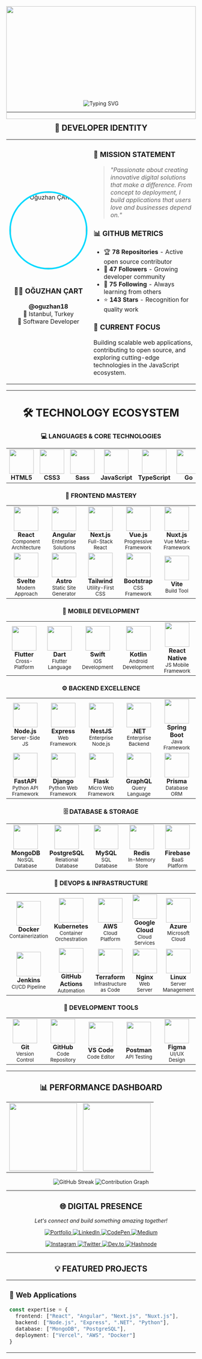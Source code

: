 <div align="center">

<img width="100%" height="300" src="https://capsule-render.vercel.app/api?type=waving&color=gradient&customColorList=6,11,20&height=300&section=header&text=OĞUZHAN%20ÇART&fontSize=50&fontColor=fff&animation=twinkling&fontAlignY=40&desc=Full%20Stack%20Developer%20%7C%20Istanbul%20%7C%20Turning%20Ideas%20Into%20Reality&descAlignY=60&descSize=18"/>

<div style="margin-top: -50px;">
<img src="https://readme-typing-svg.herokuapp.com?font=Fira+Code&size=28&duration=3000&pause=1000&color=00D9FF&center=true&vCenter=true&multiline=true&width=900&height=130&lines=47+Followers+%E2%80%A2+75+Following+%E2%80%A2+78+Repositories;Building+Digital+Solutions+Since+Day+One;Code+%7C+Create+%7C+Collaborate+%7C+Contribute" alt="Typing SVG" />
</div>

</div>

---

<div align="center">

## 🌟 **DEVELOPER IDENTITY**

</div>

<table>
<tr>
<td width="30%" align="center">
<img src="https://github.com/oguzhan18.png" width="200" style="border-radius: 50%; border: 4px solid #00D9FF;" alt="Oğuzhan ÇART"/>
<br><br>
<h3>👨‍💻 OĞUZHAN ÇART</h3>
<p><strong>@oguzhan18</strong><br>
📍 Istanbul, Turkey<br>
💼 Software Developer</p>
</td>
<td width="70%">

### 🚀 **MISSION STATEMENT**
> *"Passionate about creating innovative digital solutions that make a difference. From concept to deployment, I build applications that users love and businesses depend on."*

### 📊 **GITHUB METRICS**
- 🏆 **78 Repositories** - Active open source contributor
- 👥 **47 Followers** - Growing developer community  
- 🤝 **75 Following** - Always learning from others
- ⭐ **143 Stars** - Recognition for quality work

### 🎯 **CURRENT FOCUS**
Building scalable web applications, contributing to open source, and exploring cutting-edge technologies in the JavaScript ecosystem.

</td>
</tr>
</table>

---

<div align="center">

# 🛠️ **TECHNOLOGY ECOSYSTEM**

</div>
<div align="center">
 
### 💻 **LANGUAGES & CORE TECHNOLOGIES**

</div>
<div align="center">

<table>
<tr>
<td align="center" width="100">
<img src="https://skillicons.dev/icons?i=html" width="65"/>
<br><strong>HTML5</strong>
</td>
<td align="center" width="100">
<img src="https://skillicons.dev/icons?i=css" width="65"/>
<br><strong>CSS3</strong>
</td>
<td align="center" width="100">
<img src="https://skillicons.dev/icons?i=sass" width="65"/>
<br><strong>Sass</strong>
</td>
<td align="center" width="100">
<img src="https://skillicons.dev/icons?i=js" width="65"/>
<br><strong>JavaScript</strong>
</td>
<td align="center" width="100">
<img src="https://skillicons.dev/icons?i=ts" width="65"/>
<br><strong>TypeScript</strong>
</td>
<td align="center" width="100">
<img src="https://skillicons.dev/icons?i=go" width="65"/>
<br><strong>Go</strong>
</td>
<td align="center" width="100">
<img src="https://skillicons.dev/icons?i=cs" width="65"/>
<br><strong>C#</strong>
</td>
<td align="center" width="100">
<img src="https://skillicons.dev/icons?i=python" width="65"/>
<br><strong>Python</strong>
</td>
</tr>
</table>

</div>
<div align="center">
 
### 🎨 **FRONTEND MASTERY**

</div>
<div align="center">

<table>
<tr>
<td align="center" width="120">
<img src="https://skillicons.dev/icons?i=react" width="65"/>
<br><strong>React</strong>
<br><sub>Component Architecture</sub>
</td>
<td align="center" width="120">
<img src="https://skillicons.dev/icons?i=angular" width="65"/>
<br><strong>Angular</strong>
<br><sub>Enterprise Solutions</sub>
</td>
<td align="center" width="120">
<img src="https://skillicons.dev/icons?i=nextjs" width="65"/>
<br><strong>Next.js</strong>
<br><sub>Full-Stack React</sub>
</td>
<td align="center" width="120">
<img src="https://skillicons.dev/icons?i=vue" width="65"/>
<br><strong>Vue.js</strong>
<br><sub>Progressive Framework</sub>
</td>
<td align="center" width="120">
<img src="https://skillicons.dev/icons?i=nuxtjs" width="65"/>
<br><strong>Nuxt.js</strong>
<br><sub>Vue Meta-Framework</sub>
</td>
</tr>
<tr>
<td align="center" width="120">
<img src="https://skillicons.dev/icons?i=svelte" width="65"/>
<br><strong>Svelte</strong>
<br><sub>Modern Approach</sub>
</td>
<td align="center" width="120">
<img src="https://skillicons.dev/icons?i=astro" width="65"/>
<br><strong>Astro</strong>
<br><sub>Static Site Generator</sub>
</td>
<td align="center" width="120">
<img src="https://skillicons.dev/icons?i=tailwind" width="65"/>
<br><strong>Tailwind</strong>
<br><sub>Utility-First CSS</sub>
</td>
<td align="center" width="120">
<img src="https://skillicons.dev/icons?i=bootstrap" width="65"/>
<br><strong>Bootstrap</strong>
<br><sub>CSS Framework</sub>
</td>
<td align="center" width="120">
<img src="https://skillicons.dev/icons?i=vite" width="65"/>
<br><strong>Vite</strong>
<br><sub>Build Tool</sub>
</td>
</tr>
</table>

</div>
<div align="center">
 
### 📱 **MOBILE DEVELOPMENT**

</div>
<div align="center">

<table>
<tr>
<td align="center" width="120">
<img src="https://skillicons.dev/icons?i=flutter" width="65"/>
<br><strong>Flutter</strong>
<br><sub>Cross-Platform</sub>
</td>
<td align="center" width="120">
<img src="https://skillicons.dev/icons?i=dart" width="65"/>
<br><strong>Dart</strong>
<br><sub>Flutter Language</sub>
</td>
<td align="center" width="120">
<img src="https://skillicons.dev/icons?i=swift" width="65"/>
<br><strong>Swift</strong>
<br><sub>iOS Development</sub>
</td>
<td align="center" width="120">
<img src="https://skillicons.dev/icons?i=kotlin" width="65"/>
<br><strong>Kotlin</strong>
<br><sub>Android Development</sub>
</td>
<td align="center" width="120">
<img src="https://skillicons.dev/icons?i=react" width="65"/>
<br><strong>React Native</strong>
<br><sub>JS Mobile Framework</sub>
</td>
</tr>
</table>

</div>

<div align="center">
 
### ⚙️ **BACKEND EXCELLENCE**

</div>
<div align="center">

<table>
<tr>
<td align="center" width="120">
<img src="https://skillicons.dev/icons?i=nodejs" width="65"/>
<br><strong>Node.js</strong>
<br><sub>Server-Side JS</sub>
</td>
<td align="center" width="120">
<img src="https://skillicons.dev/icons?i=express" width="65"/>
<br><strong>Express</strong>
<br><sub>Web Framework</sub>
</td>
<td align="center" width="120">
<img src="https://skillicons.dev/icons?i=nestjs" width="65"/>
<br><strong>NestJS</strong>
<br><sub>Enterprise Node.js</sub>
</td>
<td align="center" width="120">
<img src="https://skillicons.dev/icons?i=dotnet" width="65"/>
<br><strong>.NET</strong>
<br><sub>Enterprise Backend</sub>
</td>
<td align="center" width="120">
<img src="https://skillicons.dev/icons?i=spring" width="65"/>
<br><strong>Spring Boot</strong>
<br><sub>Java Framework</sub>
</td>
</tr>
<tr>
<td align="center" width="120">
<img src="https://skillicons.dev/icons?i=fastapi" width="65"/>
<br><strong>FastAPI</strong>
<br><sub>Python API Framework</sub>
</td>
<td align="center" width="120">
<img src="https://skillicons.dev/icons?i=django" width="65"/>
<br><strong>Django</strong>
<br><sub>Python Web Framework</sub>
</td>
<td align="center" width="120">
<img src="https://skillicons.dev/icons?i=flask" width="65"/>
<br><strong>Flask</strong>
<br><sub>Micro Web Framework</sub>
</td>
<td align="center" width="120">
<img src="https://skillicons.dev/icons?i=graphql" width="65"/>
<br><strong>GraphQL</strong>
<br><sub>Query Language</sub>
</td>
<td align="center" width="120">
<img src="https://skillicons.dev/icons?i=prisma" width="65"/>
<br><strong>Prisma</strong>
<br><sub>Database ORM</sub>
</td>
</tr>
</table>

</div>
<div align="center">
 
### 🗄️ **DATABASE & STORAGE**

</div>
<div align="center">

<table>
<tr>
<td align="center" width="120">
<img src="https://skillicons.dev/icons?i=mongodb" width="65"/>
<br><strong>MongoDB</strong>
<br><sub>NoSQL Database</sub>
</td>
<td align="center" width="120">
<img src="https://skillicons.dev/icons?i=postgresql" width="65"/>
<br><strong>PostgreSQL</strong>
<br><sub>Relational Database</sub>
</td>
<td align="center" width="120">
<img src="https://skillicons.dev/icons?i=mysql" width="65"/>
<br><strong>MySQL</strong>
<br><sub>SQL Database</sub>
</td>
<td align="center" width="120">
<img src="https://skillicons.dev/icons?i=redis" width="65"/>
<br><strong>Redis</strong>
<br><sub>In-Memory Store</sub>
</td>
<td align="center" width="120">
<img src="https://skillicons.dev/icons?i=firebase" width="65"/>
<br><strong>Firebase</strong>
<br><sub>BaaS Platform</sub>
</td>
</tr>
</table>

</div>
<div align="center">
 
### 🚀 **DEVOPS & INFRASTRUCTURE**

</div>
<div align="center">

<table>
<tr>
<td align="center" width="120">
<img src="https://skillicons.dev/icons?i=docker" width="65"/>
<br><strong>Docker</strong>
<br><sub>Containerization</sub>
</td>
<td align="center" width="120">
<img src="https://skillicons.dev/icons?i=kubernetes" width="65"/>
<br><strong>Kubernetes</strong>
<br><sub>Container Orchestration</sub>
</td>
<td align="center" width="120">
<img src="https://skillicons.dev/icons?i=aws" width="65"/>
<br><strong>AWS</strong>
<br><sub>Cloud Platform</sub>
</td>
<td align="center" width="120">
<img src="https://skillicons.dev/icons?i=gcp" width="65"/>
<br><strong>Google Cloud</strong>
<br><sub>Cloud Services</sub>
</td>
<td align="center" width="120">
<img src="https://skillicons.dev/icons?i=azure" width="65"/>
<br><strong>Azure</strong>
<br><sub>Microsoft Cloud</sub>
</td>
</tr>
<tr>
<td align="center" width="120">
<img src="https://skillicons.dev/icons?i=jenkins" width="65"/>
<br><strong>Jenkins</strong>
<br><sub>CI/CD Pipeline</sub>
</td>
<td align="center" width="120">
<img src="https://skillicons.dev/icons?i=githubactions" width="65"/>
<br><strong>GitHub Actions</strong>
<br><sub>Automation</sub>
</td>
<td align="center" width="120">
<img src="https://skillicons.dev/icons?i=terraform" width="65"/>
<br><strong>Terraform</strong>
<br><sub>Infrastructure as Code</sub>
</td>
<td align="center" width="120">
<img src="https://skillicons.dev/icons?i=nginx" width="65"/>
<br><strong>Nginx</strong>
<br><sub>Web Server</sub>
</td>
<td align="center" width="120">
<img src="https://skillicons.dev/icons?i=linux" width="65"/>
<br><strong>Linux</strong>
<br><sub>Server Management</sub>
</td>
</tr>
</table>

</div>
<div align="center">
 
### 🔧 **DEVELOPMENT TOOLS**

</div>
<div align="center">

<table>
<tr>
<td align="center" width="120">
<img src="https://skillicons.dev/icons?i=git" width="65"/>
<br><strong>Git</strong>
<br><sub>Version Control</sub>
</td>
<td align="center" width="120">
<img src="https://skillicons.dev/icons?i=github" width="65"/>
<br><strong>GitHub</strong>
<br><sub>Code Repository</sub>
</td>
<td align="center" width="120">
<img src="https://skillicons.dev/icons?i=vscode" width="65"/>
<br><strong>VS Code</strong>
<br><sub>Code Editor</sub>
</td>
<td align="center" width="120">
<img src="https://skillicons.dev/icons?i=postman" width="65"/>
<br><strong>Postman</strong>
<br><sub>API Testing</sub>
</td>
<td align="center" width="120">
<img src="https://skillicons.dev/icons?i=figma" width="65"/>
<br><strong>Figma</strong>
<br><sub>UI/UX Design</sub>
</td>
</tr>
</table>

</div>

---

<div align="center">

## 📊 **PERFORMANCE DASHBOARD**

</div>

<div align="center">

<table>
<tr>
<td align="center">
<img height="180em" src="https://github-readme-stats.vercel.app/api?username=oguzhan18&show_icons=true&theme=tokyonight&include_all_commits=true&count_private=true&hide_border=true&bg_color=0D1117&title_color=00D9FF&icon_color=00D9FF&text_color=FFFFFF"/>
</td>
<td align="center">
<img height="180em" src="https://github-readme-stats.vercel.app/api/top-langs/?username=oguzhan18&layout=compact&langs_count=12&theme=tokyonight&hide_border=true&bg_color=0D1117&title_color=00D9FF&text_color=FFFFFF"/>
</td>
</tr>
</table>

<img src="https://github-readme-streak-stats.herokuapp.com/?user=oguzhan18&theme=tokyonight&hide_border=true&background=0D1117&stroke=00D9FF&ring=00D9FF&fire=FF6B6B&currStreakLabel=FFFFFF" alt="GitHub Streak" />

<img src="https://github-readme-activity-graph.vercel.app/graph?username=oguzhan18&theme=tokyo-night&hide_border=true&area=true&custom_title=Contribution%20Activity" alt="Contribution Graph" />

</div>

---


<div align="center">

## 🌐 **DIGITAL PRESENCE**

*Let's connect and build something amazing together!*

<p align="center">
<a href="https://oguzhancart.dev/">
<img src="https://img.shields.io/badge/Portfolio-FF5722?style=for-the-badge&logo=google-chrome&logoColor=white" alt="Portfolio"/>
</a>
<a href="https://linkedin.com/in/oğuzhan-çart-b73405199/">
<img src="https://img.shields.io/badge/LinkedIn-0077B5?style=for-the-badge&logo=linkedin&logoColor=white" alt="LinkedIn"/>
</a>
<a href="https://codepen.io/oguzhan1881">
<img src="https://img.shields.io/badge/CodePen-000000?style=for-the-badge&logo=codepen&logoColor=white" alt="CodePen"/>
</a>
<a href="https://medium.com/@oguzhancart1">
<img src="https://img.shields.io/badge/Medium-12100E?style=for-the-badge&logo=medium&logoColor=white" alt="Medium"/>
</a>
</p>

<p align="center">
<a href="https://instagram.com/oguzhan_cart">
<img src="https://img.shields.io/badge/Instagram-E4405F?style=for-the-badge&logo=instagram&logoColor=white" alt="Instagram"/>
</a>
<a href="https://twitter.com/oguzhancart">
<img src="https://img.shields.io/badge/Twitter-1DA1F2?style=for-the-badge&logo=twitter&logoColor=white" alt="Twitter"/>
</a>
<a href="https://dev.to/oguzhan18">
<img src="https://img.shields.io/badge/Dev.to-0A0A0A?style=for-the-badge&logo=dev.to&logoColor=white" alt="Dev.to"/>
</a>
<a href="https://hashnode.com/@oguzhancart">
<img src="https://img.shields.io/badge/Hashnode-2962FF?style=for-the-badge&logo=hashnode&logoColor=white" alt="Hashnode"/>
</a>
</p>

</div>

---

<div align="center">

## 💡 **FEATURED PROJECTS**

</div>

<div align="center">

<table>
<tr>
<td width="50%">

### 🚀 **Web Applications**
```typescript
const expertise = {
  frontend: ["React", "Angular", "Next.js", "Nuxt.js"],
  backend: ["Node.js", "Express", ".NET", "Python"],
  database: ["MongoDB", "PostgreSQL"],
  deployment: ["Vercel", "AWS", "Docker"]
}
